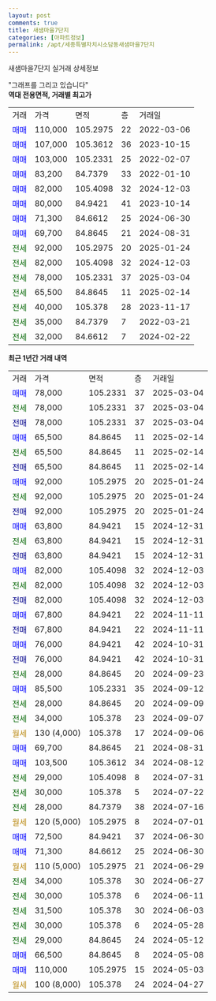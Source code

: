 ```yaml
---
layout: post
comments: true
title: 새샘마을7단지
categories: [아파트정보]
permalink: /apt/세종특별자치시소담동새샘마을7단지
---
```


새샘마을7단지 실거래 상세정보

<script type="text/javascript">
  google.charts.load('current', {'packages':['line', 'corechart']});
  google.charts.setOnLoadCallback(drawChart);

  function drawChart() {
    var data = new google.visualization.DataTable();
    data.addColumn('date', '거래일');
    data.addColumn('number', "매매");
    data.addColumn('number', "전세");
    data.addColumn('number', "전매");

    data.addRows([[new Date(Date.parse("2025-03-04")), 78000, null, null], [new Date(Date.parse("2025-03-04")), null, 78000, null], [new Date(Date.parse("2025-03-04")), null, null, 78000], [new Date(Date.parse("2025-02-14")), 65500, null, null], [new Date(Date.parse("2025-02-14")), null, 65500, null], [new Date(Date.parse("2025-02-14")), null, null, 65500], [new Date(Date.parse("2025-01-24")), 92000, null, null], [new Date(Date.parse("2025-01-24")), null, 92000, null], [new Date(Date.parse("2025-01-24")), null, null, 92000], [new Date(Date.parse("2024-12-31")), 63800, null, null], [new Date(Date.parse("2024-12-31")), null, 63800, null], [new Date(Date.parse("2024-12-31")), null, null, 63800], [new Date(Date.parse("2024-12-03")), 82000, null, null], [new Date(Date.parse("2024-12-03")), null, 82000, null], [new Date(Date.parse("2024-12-03")), null, null, 82000], [new Date(Date.parse("2024-11-11")), 67800, null, null], [new Date(Date.parse("2024-11-11")), null, null, 67800], [new Date(Date.parse("2024-10-31")), 76000, null, null], [new Date(Date.parse("2024-10-31")), null, null, 76000], [new Date(Date.parse("2024-09-23")), null, 28000, null], [new Date(Date.parse("2024-09-12")), 85500, null, null], [new Date(Date.parse("2024-09-09")), null, 28000, null], [new Date(Date.parse("2024-09-07")), null, 34000, null], [new Date(Date.parse("2024-09-06")), null, null, null], [new Date(Date.parse("2024-08-31")), 69700, null, null], [new Date(Date.parse("2024-08-12")), 103500, null, null], [new Date(Date.parse("2024-07-31")), null, 29000, null], [new Date(Date.parse("2024-07-22")), null, 30000, null], [new Date(Date.parse("2024-07-16")), null, 28000, null], [new Date(Date.parse("2024-07-01")), null, null, null], [new Date(Date.parse("2024-06-30")), 72500, null, null], [new Date(Date.parse("2024-06-30")), 71300, null, null], [new Date(Date.parse("2024-06-29")), null, null, null], [new Date(Date.parse("2024-06-27")), null, 34000, null], [new Date(Date.parse("2024-06-11")), null, 30000, null], [new Date(Date.parse("2024-06-03")), null, 31500, null], [new Date(Date.parse("2024-05-28")), null, 30000, null], [new Date(Date.parse("2024-05-12")), null, 29000, null], [new Date(Date.parse("2024-05-08")), 66500, null, null], [new Date(Date.parse("2024-05-03")), 110000, null, null], [new Date(Date.parse("2024-04-27")), null, null, null]]);

    var options = {
      hAxis: {
        format: 'yyyy/MM/dd'
      },    
      lineWidth: 0,
      pointsVisible: true,    
      title: '최근 1년간 유형별 실거래가 분포',
      legend: { position: 'bottom' }
    };

    var formatter = new google.visualization.NumberFormat({pattern:'###,###'} );
    formatter.format(data, 1);
    formatter.format(data, 2);
    
    setTimeout(function() {
        var chart = new google.visualization.LineChart(document.getElementById('columnchart_material'));
        chart.draw(data, (options));
        document.getElementById('loading').style.display = 'none';
    }, 200);
  }
</script>


<div id="loading" style="z-index:20; display: block; margin-left: 0px">"그래프를 그리고 있습니다"</div>
<div id="columnchart_material" style="width: 95%; margin-left: 0px; display: block"></div>
<!-- contents start -->
<b>역대 전용면적, 거래별 최고가</b>
<table class="sortable">
    <tr>
      <td>거래</td>
      <td>가격</td>
      <td>면적</td>
      <td>층</td>
      <td>거래일</td>
    </tr>
        <tr>
          <td><a style="color: blue">매매</a></td>
          <td>110,000</td>
          <td>105.2975</td>
          <td>22</td>
          <td>2022-03-06</td>
        </tr>            <tr>
          <td><a style="color: blue">매매</a></td>
          <td>107,000</td>
          <td>105.3612</td>
          <td>36</td>
          <td>2023-10-15</td>
        </tr>            <tr>
          <td><a style="color: blue">매매</a></td>
          <td>103,000</td>
          <td>105.2331</td>
          <td>25</td>
          <td>2022-02-07</td>
        </tr>            <tr>
          <td><a style="color: blue">매매</a></td>
          <td>83,200</td>
          <td>84.7379</td>
          <td>33</td>
          <td>2022-01-10</td>
        </tr>            <tr>
          <td><a style="color: blue">매매</a></td>
          <td>82,000</td>
          <td>105.4098</td>
          <td>32</td>
          <td>2024-12-03</td>
        </tr>            <tr>
          <td><a style="color: blue">매매</a></td>
          <td>80,000</td>
          <td>84.9421</td>
          <td>41</td>
          <td>2023-10-14</td>
        </tr>            <tr>
          <td><a style="color: blue">매매</a></td>
          <td>71,300</td>
          <td>84.6612</td>
          <td>25</td>
          <td>2024-06-30</td>
        </tr>            <tr>
          <td><a style="color: blue">매매</a></td>
          <td>69,700</td>
          <td>84.8645</td>
          <td>21</td>
          <td>2024-08-31</td>
        </tr>        
        <tr>
              <td><a style="color: darkgreen">전세</a></td>
              <td>92,000</td>
              <td>105.2975</td>
              <td>20</td>
              <td>2025-01-24</td>
            </tr>            <tr>
              <td><a style="color: darkgreen">전세</a></td>
              <td>82,000</td>
              <td>105.4098</td>
              <td>32</td>
              <td>2024-12-03</td>
            </tr>            <tr>
              <td><a style="color: darkgreen">전세</a></td>
              <td>78,000</td>
              <td>105.2331</td>
              <td>37</td>
              <td>2025-03-04</td>
            </tr>            <tr>
              <td><a style="color: darkgreen">전세</a></td>
              <td>65,500</td>
              <td>84.8645</td>
              <td>11</td>
              <td>2025-02-14</td>
            </tr>            <tr>
              <td><a style="color: darkgreen">전세</a></td>
              <td>40,000</td>
              <td>105.378</td>
              <td>28</td>
              <td>2023-11-17</td>
            </tr>            <tr>
              <td><a style="color: darkgreen">전세</a></td>
              <td>35,000</td>
              <td>84.7379</td>
              <td>7</td>
              <td>2022-03-21</td>
            </tr>            <tr>
              <td><a style="color: darkgreen">전세</a></td>
              <td>32,000</td>
              <td>84.6612</td>
              <td>7</td>
              <td>2024-02-22</td>
            </tr>        
    
</table>

<b>최근 1년간 거래 내역</b>

<table class="sortable">
    <tr>
      <td>거래</td>
      <td>가격</td>
      <td>면적</td>
      <td>층</td>
      <td>거래일</td>
    </tr>
    <tr>
      <td><a style="color: blue">매매</a></td>
      <td>78,000</td>
      <td>105.2331</td>
      <td>37</td>
      <td>2025-03-04</td>
    </tr>          <tr>
      <td><a style="color: darkgreen">전세</a></td>
      <td>78,000</td>
      <td>105.2331</td>
      <td>37</td>
      <td>2025-03-04</td>
    </tr>          <tr>
      <td><a style="color: darkblue">전매</a></td>
      <td>78,000</td>
      <td>105.2331</td>
      <td>37</td>
      <td>2025-03-04</td>
    </tr>          <tr>
      <td><a style="color: blue">매매</a></td>
      <td>65,500</td>
      <td>84.8645</td>
      <td>11</td>
      <td>2025-02-14</td>
    </tr>          <tr>
      <td><a style="color: darkgreen">전세</a></td>
      <td>65,500</td>
      <td>84.8645</td>
      <td>11</td>
      <td>2025-02-14</td>
    </tr>          <tr>
      <td><a style="color: darkblue">전매</a></td>
      <td>65,500</td>
      <td>84.8645</td>
      <td>11</td>
      <td>2025-02-14</td>
    </tr>          <tr>
      <td><a style="color: blue">매매</a></td>
      <td>92,000</td>
      <td>105.2975</td>
      <td>20</td>
      <td>2025-01-24</td>
    </tr>          <tr>
      <td><a style="color: darkgreen">전세</a></td>
      <td>92,000</td>
      <td>105.2975</td>
      <td>20</td>
      <td>2025-01-24</td>
    </tr>          <tr>
      <td><a style="color: darkblue">전매</a></td>
      <td>92,000</td>
      <td>105.2975</td>
      <td>20</td>
      <td>2025-01-24</td>
    </tr>          <tr>
      <td><a style="color: blue">매매</a></td>
      <td>63,800</td>
      <td>84.9421</td>
      <td>15</td>
      <td>2024-12-31</td>
    </tr>          <tr>
      <td><a style="color: darkgreen">전세</a></td>
      <td>63,800</td>
      <td>84.9421</td>
      <td>15</td>
      <td>2024-12-31</td>
    </tr>          <tr>
      <td><a style="color: darkblue">전매</a></td>
      <td>63,800</td>
      <td>84.9421</td>
      <td>15</td>
      <td>2024-12-31</td>
    </tr>          <tr>
      <td><a style="color: blue">매매</a></td>
      <td>82,000</td>
      <td>105.4098</td>
      <td>32</td>
      <td>2024-12-03</td>
    </tr>          <tr>
      <td><a style="color: darkgreen">전세</a></td>
      <td>82,000</td>
      <td>105.4098</td>
      <td>32</td>
      <td>2024-12-03</td>
    </tr>          <tr>
      <td><a style="color: darkblue">전매</a></td>
      <td>82,000</td>
      <td>105.4098</td>
      <td>32</td>
      <td>2024-12-03</td>
    </tr>          <tr>
      <td><a style="color: blue">매매</a></td>
      <td>67,800</td>
      <td>84.9421</td>
      <td>22</td>
      <td>2024-11-11</td>
    </tr>          <tr>
      <td><a style="color: darkblue">전매</a></td>
      <td>67,800</td>
      <td>84.9421</td>
      <td>22</td>
      <td>2024-11-11</td>
    </tr>          <tr>
      <td><a style="color: blue">매매</a></td>
      <td>76,000</td>
      <td>84.9421</td>
      <td>42</td>
      <td>2024-10-31</td>
    </tr>          <tr>
      <td><a style="color: darkblue">전매</a></td>
      <td>76,000</td>
      <td>84.9421</td>
      <td>42</td>
      <td>2024-10-31</td>
    </tr>          <tr>
      <td><a style="color: darkgreen">전세</a></td>
      <td>28,000</td>
      <td>84.8645</td>
      <td>20</td>
      <td>2024-09-23</td>
    </tr>          <tr>
      <td><a style="color: blue">매매</a></td>
      <td>85,500</td>
      <td>105.2331</td>
      <td>35</td>
      <td>2024-09-12</td>
    </tr>          <tr>
      <td><a style="color: darkgreen">전세</a></td>
      <td>28,000</td>
      <td>84.8645</td>
      <td>20</td>
      <td>2024-09-09</td>
    </tr>          <tr>
      <td><a style="color: darkgreen">전세</a></td>
      <td>34,000</td>
      <td>105.378</td>
      <td>23</td>
      <td>2024-09-07</td>
    </tr>          <tr>
      <td><a style="color: darkgoldenrod">월세</a></td>
      <td>130 (4,000)</td>
      <td>105.378</td>
      <td>17</td>
      <td>2024-09-06</td>
    </tr>          <tr>
      <td><a style="color: blue">매매</a></td>
      <td>69,700</td>
      <td>84.8645</td>
      <td>21</td>
      <td>2024-08-31</td>
    </tr>          <tr>
      <td><a style="color: blue">매매</a></td>
      <td>103,500</td>
      <td>105.3612</td>
      <td>34</td>
      <td>2024-08-12</td>
    </tr>          <tr>
      <td><a style="color: darkgreen">전세</a></td>
      <td>29,000</td>
      <td>105.4098</td>
      <td>8</td>
      <td>2024-07-31</td>
    </tr>          <tr>
      <td><a style="color: darkgreen">전세</a></td>
      <td>30,000</td>
      <td>105.378</td>
      <td>5</td>
      <td>2024-07-22</td>
    </tr>          <tr>
      <td><a style="color: darkgreen">전세</a></td>
      <td>28,000</td>
      <td>84.7379</td>
      <td>38</td>
      <td>2024-07-16</td>
    </tr>          <tr>
      <td><a style="color: darkgoldenrod">월세</a></td>
      <td>120 (5,000)</td>
      <td>105.2975</td>
      <td>8</td>
      <td>2024-07-01</td>
    </tr>          <tr>
      <td><a style="color: blue">매매</a></td>
      <td>72,500</td>
      <td>84.9421</td>
      <td>37</td>
      <td>2024-06-30</td>
    </tr>          <tr>
      <td><a style="color: blue">매매</a></td>
      <td>71,300</td>
      <td>84.6612</td>
      <td>25</td>
      <td>2024-06-30</td>
    </tr>          <tr>
      <td><a style="color: darkgoldenrod">월세</a></td>
      <td>110 (5,000)</td>
      <td>105.2975</td>
      <td>21</td>
      <td>2024-06-29</td>
    </tr>          <tr>
      <td><a style="color: darkgreen">전세</a></td>
      <td>34,000</td>
      <td>105.378</td>
      <td>30</td>
      <td>2024-06-27</td>
    </tr>          <tr>
      <td><a style="color: darkgreen">전세</a></td>
      <td>30,000</td>
      <td>105.378</td>
      <td>6</td>
      <td>2024-06-11</td>
    </tr>          <tr>
      <td><a style="color: darkgreen">전세</a></td>
      <td>31,500</td>
      <td>105.378</td>
      <td>30</td>
      <td>2024-06-03</td>
    </tr>          <tr>
      <td><a style="color: darkgreen">전세</a></td>
      <td>30,000</td>
      <td>105.378</td>
      <td>6</td>
      <td>2024-05-28</td>
    </tr>          <tr>
      <td><a style="color: darkgreen">전세</a></td>
      <td>29,000</td>
      <td>84.8645</td>
      <td>24</td>
      <td>2024-05-12</td>
    </tr>          <tr>
      <td><a style="color: blue">매매</a></td>
      <td>66,500</td>
      <td>84.8645</td>
      <td>8</td>
      <td>2024-05-08</td>
    </tr>          <tr>
      <td><a style="color: blue">매매</a></td>
      <td>110,000</td>
      <td>105.2975</td>
      <td>15</td>
      <td>2024-05-03</td>
    </tr>          <tr>
      <td><a style="color: darkgoldenrod">월세</a></td>
      <td>100 (8,000)</td>
      <td>105.378</td>
      <td>24</td>
      <td>2024-04-27</td>
    </tr>      </table>
<!-- contents end -->    

